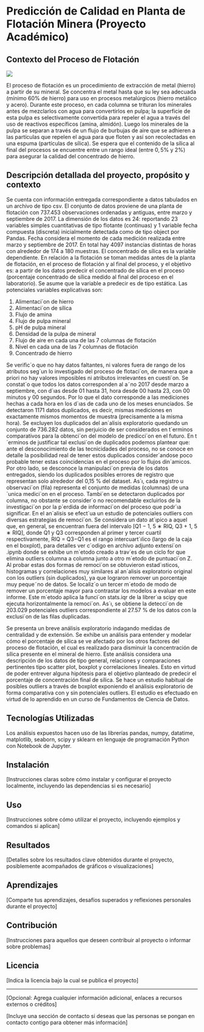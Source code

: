 # Predicción de Calidad en Planta de Flotación Minera (Proyecto Académico) 

## Contexto del Proceso de Flotación

![](https://github.com/UrsulaMoya/mi-primer-repositorio-para-la-minera/blob/main/columna%20flotacion%20limpia.jpg)

El proceso de flotación es un procedimiento de extracción de metal (hierro) a partir de su mineral. Se concentra el metal hasta que su ley sea adecuada (mínimo 60% de hierro) para uso en procesos metalúrgicos (hierro metálico y acero). Durante este proceso, en cada columna se trituran los minerales antes de mezclarlos con agua para convertirlos en pulpa; la superficie de esta pulpa es selectivamente convertida para repeler el agua a través del uso de reactivos específicos (amina, almidón). Luego los minerales de la pulpa se separan a través de un flujo de burbujas de aire que se adhieren a las partículas que repelen el agua para que floten y así son recolectadas en una espuma (partículas de sílica). Se espera que el contenido de la sílica al final del procesos se encuentre entre un rango ideal (entre  $0,5$% y 2%) para asegurar la calidad del concentrado de hierro.

## Descripción detallada del proyecto, propósito y contexto

Se cuenta con información entregada correspondiente a datos tabulados en un archivo de tipo csv. El conjunto de datos proviene de una planta de flotación con 737.453 observaciones ordenadas
y antiguas, entre marzo y septiembre de 2017. La dimensión de los datos es 24: reportando 23 variables simples cuantitativas de tipo flotante (continuas) y 1 variable fecha compuesta (discreta) inicialmente detectada como de tipo object por Pandas. Fecha considera el momento de cada medición realizada entre marzo y septiembre de 2017. En total hay 4097 instancias distintas de horas con alrededor de 174 a 180 muestras. El concentrado de sílica es la variable dependiente. En relación a la flotación se toman medidas antes de la planta de flotación, en el proceso de flotación y al final del proceso, y el objetivo es: a partir de los datos predecir el concentrado de sílica en el proceso (porcentaje concentrado de sílica medido al final del proceso en el laboratorio). Se asume que la variable a predecir es de tipo estática. Las potenciales variables explicativas son: 
                
1. Alimentaci´on de hierro
2. Alimentaci´on de sílica
3. Flujo de amina
4. Flujo de pulpa mineral
5. pH de pulpa mineral
6. Densidad de la pulpa de mineral
7. Flujo de aire en cada una de las 7 columnas de flotación
8. Nivel en cada una de las 7 columnas de flotación
9. Concentrado de hierro

 
Se verific´o que no hay datos faltantes, ni valores fuera de rango de los atributos seg´un lo investigado del proceso de
flotaci´on, de manera que a priori no hay valores imposibles ni atributos irrelevantes en cuesti´on. Se constat´o que todos
los datos corresponden al a˜no 2017 desde marzo a septiembre, con d´ıas desde 01 hasta 31, hora desde 00 hasta 23, con
00 minutos y 00 segundos. Por lo que el dato corresponde a las mediciones hechas a cada hora en los d´ıas de cada uno
de los meses enunciados.
Se detectaron 1171 datos duplicados, es decir, mismas mediciones en exactamente mismos momentos de muestra
(precisamente a la misma hora). Se excluyen los duplicados del an´alisis exploratorio quedando un conjunto de 736.282
datos, sin perjuicio de ser considerados en t´erminos comparativos para la obtenci´on del modelo de predicci´on en el
futuro. En t´erminos de justificar tal exclusi´on de duplicados podemos plantear que: ante el desconocimiento de las
tecnicidades del proceso, no se conoce en detalle la posibilidad real de tener estos duplicados consider´andose poco
probable tener estas coincidencias en el proceso por lo flujos din´amicos. Por otro lado, se desconoce la manipulaci´on
previa de los datos entregados, siendo los duplicados posibles errores de registro que representan solo alrededor del
0,15 % del dataset. As´ı, cada registro u observaci´on (fila) representa el conjunto de medidas (columnas) de una ´unica
medici´on en el proceso. Tambi´en se detectaron duplicados por columna, no obstante se consider´o no recomendable
excluirlos de la investigaci´on por la p´erdida de informaci´on del proceso que podr´ıa significar.
En el an´alisis se efect´ua un estudio de potenciales outliers con diversas estrategias de remoci´on. Se considera un dato
at´ıpico a aquel que, en general, se encuentran fuera del intervalo [Q1 − 1, 5 ∗ RIQ, Q3 + 1, 5 ∗ RIQ], donde Q1 y Q3
corresponden al primer y tercer cuartil respectivamente, RIQ = Q3−Q1 es el rango intercuart´ılico (largo de la caja en
el boxplot), para detalles ver c´odigo en archivo adjunto extensi´on .ipynb donde se exhibe un m´etodo creado a trav´es de
un ciclo for que elimina outliers columna a columna junto a otro m´etodo de puntuaci´on Z. Al probar estas dos formas
de remoci´on se obtuvieron estad´ısticos, histogramas y correlaciones muy similares al an´alisis exploratorio original con
los outliers (sin duplicados), ya que lograron remover un porcentaje muy peque˜no de datos. Se localiz´o un tercer
m´etodo de modo de remover un porcentaje mayor para contrastar los modelos a evaluar en este informe. Este m´etodo
aplica la funci´on stats.iqr de la librer´ıa scipy que ejecuta horizontalmente la remoci´on. As´ı, se obtiene la detecci´on de
203.029 potenciales outliers correspondiente al 27.57 % de los datos con la exclusi´on de las filas duplicadas.

Se presenta un breve análisis exploratorio indagando medidas de centralidad y de extensión. Se exhibe un análisis para entender y modelar cómo el porcentaje de sílica se ve afectado por los otros factores del proceso de flotación, el cual es realizado para disminuir la concentración de sílica presente en el mineral de hierro. Este análisis considera una descripción de los datos de tipo general, relaciones y comparaciones pertinentes tipo scatter plot, boxplot y correlaciones lineales. Esto en virtud de poder entrever alguna hipótesis para el objetivo planteado de predecir el porcentaje de concentración final de sílica. Se hace un estudio habitual de posibles outliers a través de boxplot exponiendo el análisis exploratorio de forma comparativa con y sin potenciales outliers. El estudio es efectuado en virtud de lo aprendido en un curso de Fundamentos de Ciencia de Datos. 


## Tecnologías Utilizadas

Los análisis expuestos hacen uso de las librerías pandas, numpy, datatime, matplotlib, seaborn, scipy y sklearn en lenguaje de programación Python
con Notebook de Jupyter. 

## Instalación

[Instrucciones claras sobre cómo instalar y configurar el proyecto localmente, incluyendo las dependencias si es necesario]

## Uso

[Instrucciones sobre cómo utilizar el proyecto, incluyendo ejemplos y comandos si aplican]

## Resultados

[Detalles sobre los resultados clave obtenidos durante el proyecto, posiblemente acompañados de gráficos o visualizaciones]

## Aprendizajes

[Comparte tus aprendizajes, desafíos superados y reflexiones personales durante el proyecto]

## Contribución

[Instrucciones para aquellos que deseen contribuir al proyecto o informar sobre problemas]

## Licencia

[Indica la licencia bajo la cual se publica el proyecto]

---

[Opcional: Agrega cualquier información adicional, enlaces a recursos externos o créditos]

[Incluye una sección de contacto si deseas que las personas se pongan en contacto contigo para obtener más información]

